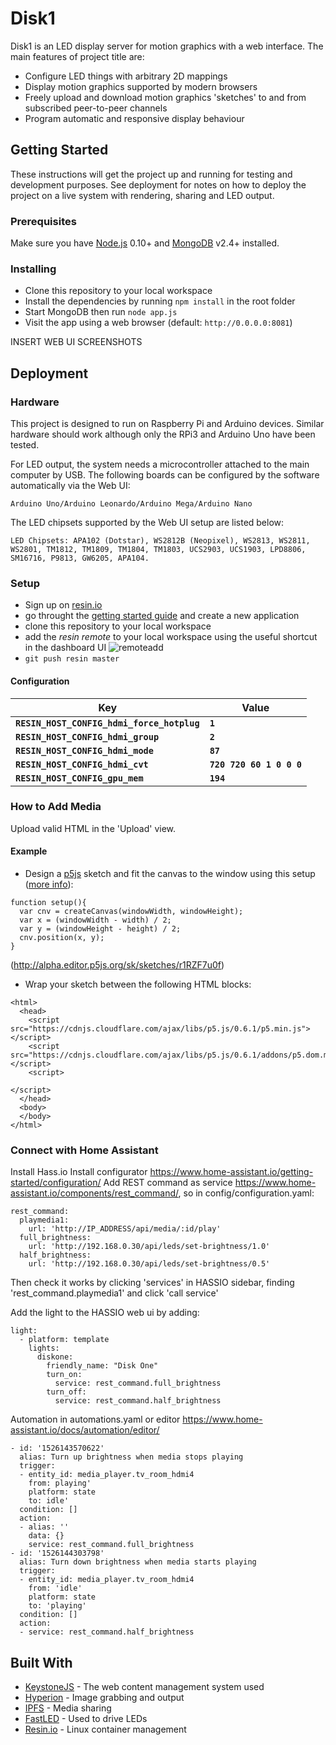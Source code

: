 # Disk1

Disk1 is an LED display server for motion graphics with a web interface. The main features of project title are:

* Configure LED things with arbitrary 2D mappings
* Display motion graphics supported by modern browsers
* Freely upload and download motion graphics 'sketches' to and from subscribed peer-to-peer channels
* Program automatic and responsive display behaviour

## Getting Started

<!-- These instructions will get you a copy of the project up and running on your local machine for development and testing purposes. See deployment for notes on how to deploy the project on a live system. -->

These instructions will get the project up and running for testing and development purposes. See deployment for notes on how to deploy the project on a live system with rendering, sharing and LED output.

<!-- - Make sure you have [Node.js](http://nodejs.org/download) 0.10+ and [MongoDB](http://www.mongodb.org/downloads) v2.4+ installed -->

### Prerequisites

Make sure you have [Node.js](http://nodejs.org/download) 0.10+ and [MongoDB](http://www.mongodb.org/downloads) v2.4+ installed.


<!-- What things you need to install the software and how to install them -->


### Installing

- Clone this repository to your local workspace
- Install the dependencies by running `npm install` in the root folder
- Start MongoDB then run `node app.js`
- Visit the app using a web browser (default: `http://0.0.0.0:8081`)

INSERT WEB UI SCREENSHOTS

<!-- A step by step series of examples that tell you have to get a development env running -->

<!-- Say what the step will be

```
Give the example
```

And repeat

```
until finished
```

End with an example of getting some data out of the system or using it for a little demo -->

<!-- ## Running the tests

Explain how to run the automated tests for this system

### Break down into end to end tests

Explain what these tests test and why

```
Give an example
```

### And coding style tests

Explain what these tests test and why

```
Give an example
```
 -->
## Deployment

<!-- Add additional notes about how to deploy this on a live system -->

### Hardware

This project is designed to run on Raspberry Pi and Arduino devices. Similar hardware should work although only the RPi3 and Arduino Uno have been tested.

For LED output, the system needs a microcontroller attached to the main computer by USB. The following boards can be configured by the software automatically via the Web UI:

```
Arduino Uno/Arduino Leonardo/Arduino Mega/Arduino Nano
```

The LED chipsets supported by the Web UI setup are listed below:

```
LED Chipsets: APA102 (Dotstar), WS2812B (Neopixel), WS2813, WS2811, WS2801, TM1812, TM1809, TM1804, TM1803, UCS2903, UCS1903, LPD8806, SM16716, P9813, GW6205, APA104.
```

### Setup

- Sign up on [resin.io](https://dashboard.resin.io/signup)
- go throught the [getting started guide](http://docs.resin.io/raspberrypi/nodejs/getting-started/) and create a new application
- clone this repository to your local workspace
- add the _resin remote_ to your local workspace using the useful shortcut in the dashboard UI ![remoteadd](https://raw.githubusercontent.com/resin-io-playground/boombeastic/master/docs/gitresinremote.png)
- `git push resin master`

#### Configuration

| Key                                       | Value
|-------------------------------------------|-------------------------
|**`RESIN_HOST_CONFIG_hdmi_force_hotplug`** | **`1`**
|**`RESIN_HOST_CONFIG_hdmi_group`**         | **`2`**
|**`RESIN_HOST_CONFIG_hdmi_mode`**          | **`87`**
|**`RESIN_HOST_CONFIG_hdmi_cvt`**           | **`720 720 60 1 0 0 0`**
|**`RESIN_HOST_CONFIG_gpu_mem`** | **`194`**

### How to Add Media

Upload valid HTML in the 'Upload' view.

#### Example

- Design a [p5js](https://editor.p5js.org/) sketch and fit the canvas to the window using this setup ([more info](https://github.com/processing/p5.js/wiki/Positioning-your-canvas#making-the-canvas-fill-the-window)):
```
function setup(){
  var cnv = createCanvas(windowWidth, windowHeight);
  var x = (windowWidth - width) / 2;
  var y = (windowHeight - height) / 2;
  cnv.position(x, y);
}
```
(http://alpha.editor.p5js.org/sk/sketches/r1RZF7u0f)

- Wrap your sketch between the following HTML blocks:
```
<html>
  <head>
    <script src="https://cdnjs.cloudflare.com/ajax/libs/p5.js/0.6.1/p5.min.js"></script>
    <script src="https://cdnjs.cloudflare.com/ajax/libs/p5.js/0.6.1/addons/p5.dom.min.js"></script>
    <script>
```
```
</script>
  </head>
  <body>
  </body>
</html>
```

### Connect with Home Assistant

Install Hass.io
Install configurator https://www.home-assistant.io/getting-started/configuration/
Add REST command as service https://www.home-assistant.io/components/rest_command/, so in config/configuration.yaml:
```
rest_command:
  playmedia1:
    url: 'http://IP_ADDRESS/api/media/:id/play'
  full_brightness:
    url: 'http://192.168.0.30/api/leds/set-brightness/1.0'
  half_brightness:
    url: 'http://192.168.0.30/api/leds/set-brightness/0.5'

```
Then check it works by clicking 'services' in HASSIO sidebar, finding 'rest_command.playmedia1' and click 'call service'

Add the light to the HASSIO web ui by adding:
```
light:
  - platform: template
    lights:
      diskone:
        friendly_name: "Disk One"
        turn_on:
          service: rest_command.full_brightness
        turn_off:
          service: rest_command.half_brightness
```
Automation in automations.yaml or editor https://www.home-assistant.io/docs/automation/editor/
```
- id: '1526143570622'
  alias: Turn up brightness when media stops playing
  trigger:
  - entity_id: media_player.tv_room_hdmi4
    from: playing'
    platform: state
    to: idle'
  condition: []
  action:
  - alias: ''
    data: {}
    service: rest_command.full_brightness
- id: '1526144303798'
  alias: Turn down brightness when media starts playing
  trigger:
  - entity_id: media_player.tv_room_hdmi4
    from: 'idle'
    platform: state
    to: 'playing'
  condition: []
  action:
  - service: rest_command.half_brightness

```

## Built With

* [KeystoneJS](http://keystonejs.com/) - The web content management system used
* [Hyperion](https://hyperion-project.org/) - Image grabbing and output
* [IPFS](https://ipfs.io/) - Media sharing
* [FastLED](http://fastled.io/) - Used to drive LEDs
* [Resin.io](https://resin.io/) - Linux container management

<!-- ## Contributing

Please read [CONTRIBUTING.md](https://gist.github.com/PurpleBooth/b24679402957c63ec426) for details on our code of conduct, and the process for submitting pull requests to us. -->

<!-- ## Versioning

We use [SemVer](http://semver.org/) for versioning. For the versions available, see the [tags on this repository](https://github.com/your/project/tags). -->

<!-- ## Authors

* **Billie Thompson** - *Initial work* - [PurpleBooth](https://github.com/PurpleBooth)

See also the list of [contributors](https://github.com/your/project/contributors) who participated in this project.

## License

This project is licensed under the MIT License - see the [LICENSE.md](LICENSE.md) file for details -->

<!-- ## Acknowledgments

* Hat tip to anyone who's code was used
* Inspiration
* etc -->
